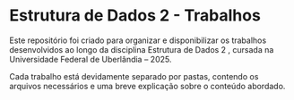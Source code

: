 # Estrutura de Dados 2 - Trabalhos
Este repositório foi criado para organizar e disponibilizar os trabalhos desenvolvidos ao longo da disciplina Estrutura de Dados 2 , cursada na Universidade Federal de Uberlândia – 2025.

Cada trabalho está devidamente separado por pastas, contendo os arquivos necessários e uma breve explicação sobre o conteúdo abordado.
